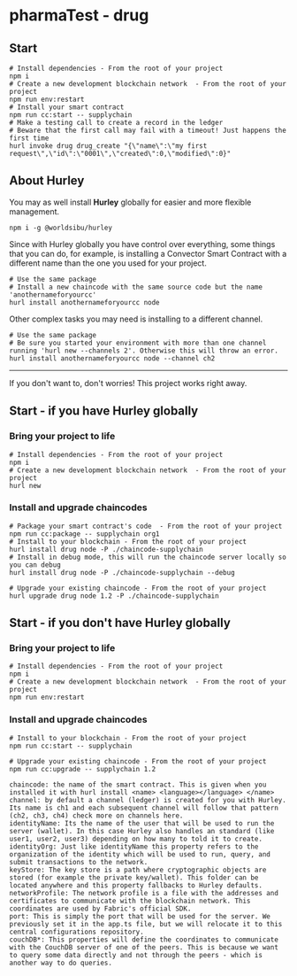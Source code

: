 # pharmaTest - drug

## Start

```
# Install dependencies - From the root of your project
npm i
# Create a new development blockchain network  - From the root of your project
npm run env:restart
# Install your smart contract
npm run cc:start -- supplychain
# Make a testing call to create a record in the ledger
# Beware that the first call may fail with a timeout! Just happens the first time
hurl invoke drug drug_create "{\"name\":\"my first request\",\"id\":\"0001\",\"created\":0,\"modified\":0}"
```

## About Hurley

You may as well install **Hurley** globally for easier and more flexible management.

`npm i -g @worldsibu/hurley`

Since with Hurley globally you have control over everything, some things that you can do, for example, is installing a Convector Smart Contract with a different name than the one you used for your project.

```
# Use the same package
# Install a new chaincode with the same source code but the name 'anothernameforyourcc'
hurl install anothernameforyourcc node
```

Other complex tasks you may need is installing to a different channel.

```
# Use the same package
# Be sure you started your environment with more than one channel running 'hurl new --channels 2'. Otherwise this will throw an error.
hurl install anothernameforyourcc node --channel ch2
```

---

If you don't want to, don't worries! This project works right away.

## Start - if you have Hurley globally

### Bring your project to life

```
# Install dependencies - From the root of your project
npm i
# Create a new development blockchain network  - From the root of your project
hurl new
```

### Install and upgrade chaincodes

```
# Package your smart contract's code  - From the root of your project
npm run cc:package -- supplychain org1
# Install to your blockchain - From the root of your project
hurl install drug node -P ./chaincode-supplychain
# Install in debug mode, this will run the chaincode server locally so you can debug
hurl install drug node -P ./chaincode-supplychain --debug

# Upgrade your existing chaincode - From the root of your project
hurl upgrade drug node 1.2 -P ./chaincode-supplychain
```

## Start - if you don't have Hurley globally

### Bring your project to life

```
# Install dependencies - From the root of your project
npm i
# Create a new development blockchain network  - From the root of your project
npm run env:restart
```

### Install and upgrade chaincodes

```
# Install to your blockchain - From the root of your project
npm run cc:start -- supplychain

# Upgrade your existing chaincode - From the root of your project
npm run cc:upgrade -- supplychain 1.2
```

```
chaincode: the name of the smart contract. This is given when you installed it with hurl install <name> <language></language> </name>
channel: by default a channel (ledger) is created for you with Hurley. Its name is ch1 and each subsequent channel will follow that pattern (ch2, ch3, ch4) check more on channels here.
identityName: Its the name of the user that will be used to run the server (wallet). In this case Hurley also handles an standard (like user1, user2, user3) depending on how many to told it to create.
identityOrg: Just like identityName this property refers to the organization of the identity which will be used to run, query, and submit transactions to the network.
keyStore: The key store is a path where cryptographic objects are stored (for example the private key/wallet). This folder can be located anywhere and this property fallbacks to Hurley defaults.
networkProfile: The network profile is a file with the addresses and certificates to communicate with the blockchain network. This coordinates are used by Fabric's official SDK.
port: This is simply the port that will be used for the server. We previously set it in the app.ts file, but we will relocate it to this central configurations repository.
couchDB*: This properties will define the coordinates to communicate with the CouchDB server of one of the peers. This is because we want to query some data directly and not through the peers - which is another way to do queries.
```
